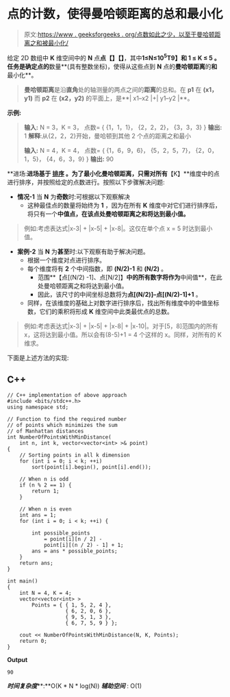 # 点的计数，使得曼哈顿距离的总和最小化

> 原文:[https://www . geeksforgeeks . org/点数如此之少，以至于曼哈顿距离之和被最小化/](https://www.geeksforgeeks.org/count-of-points-such-that-sum-of-manhattan-distances-is-minimized/)

给定 2D 数组中 **K** 维空间中的 **N** 点**点【】【】**，其中**1≤N≤10<sup>5</sup>T9】和 **1 ≤ K ≤ 5** 。任务是确定点的**数量**(具有整数坐标)，使得从这些点到 **N** 点的**曼哈顿距离**的**和**最小化**。

> **曼哈顿距离**是沿**直角**处的轴测量的两点之间的**距离**的总和。在 **p1** 在 **(x1，y1)** 而 **p2** 在 **(x2，y2)** 的平面上，是**| x1–x2 |+| y1–y2 |**。

**示例:**

> **输入:** N = 3，K = 3，
> 点数= { {1，1，1}，
> {2，2，2}，
> {3，3，3} }
> **输出:** 1
> **解释**:从{2，2，2}开始，曼哈顿到其他 2 个点的距离之和最小
> 
> **输入:** N = 4，K = 4，
> 点数= { {1，6，9，6}，
> {5，2，5，7}，
> {2，0，1，5}，
> {4，6，3，9} }
> **输出:** 90

**进场:**进场基于 [**排序**](http://www.geeksforgeeks.org/sorting-algorithms/) 。为了最小化曼哈顿距离，只需对所有**【K】**维度中的点进行排序，并按照给定的点数进行。按照以下步骤解决问题:

*   **情况-1** 当 **N** 为**奇数**时:可根据以下观察解决
    *   这种最佳点的数量将始终为 **1** ，因为在所有 **K** 维度中对它们进行排序后，将只有一个**中值点，在该点处曼哈顿距离之和将达到最小值。**

> 例如:考虑表达式|x-3| + |x-5| + |x-8|。这仅在单个点 x = 5 时达到最小值。

*   **案例-2** 当 **N** 为**甚至**时:以下观察有助于解决问题。
    *   根据一个维度对点进行排序。
    *   每个维度将有 **2** 个中间指数，即 **(N/2)-1** 和 **(N/2)** 。
        *   范围**【点[(N/2) -1]、点[N/2]】**中的所有数字将作为**中间值**，在此处曼哈顿距离之和将达到最小值。
        *   因此，该尺寸的中间坐标总数将为**点[(N/2)]–点[(N/2)-1]+1** 。
    *   同样，在该维度的基础上对数字进行排序后，找出所有维度中的中值坐标数，它们的乘积将形成 **K** 维空间中此类最优点的总数。

> 例如:考虑表达式|x-3| + |x-5| + |x-8| + |x-10|。对于[5，8]范围内的所有 x，这将达到最小值。所以会有(8-5)+1 = 4 个这样的 x。同样，对所有的 K 维求。

下面是上述方法的实现:

## C++

```
// C++ implementation of above approach
#include <bits/stdc++.h>
using namespace std;

// Function to find the required number
// of points which minimizes the sum 
// of Manhattan distances
int NumberOfPointsWithMinDistance(
    int n, int k, vector<vector<int> >& point)
{
    // Sorting points in all k dimension
    for (int i = 0; i < k; ++i)
        sort(point[i].begin(), point[i].end());

    // When n is odd
    if (n % 2 == 1) {
        return 1;
    }

    // When n is even
    int ans = 1;
    for (int i = 0; i < k; ++i) {

        int possible_points
            = point[i][n / 2] - 
            point[i][(n / 2) - 1] + 1;
        ans = ans * possible_points;
    }
    return ans;
}

int main()
{
    int N = 4, K = 4;
    vector<vector<int> > 
        Points = { { 1, 5, 2, 4 },
                   { 6, 2, 0, 6 },
                   { 9, 5, 1, 3 },
                   { 6, 7, 5, 9 } };

    cout << NumberOfPointsWithMinDistance(N, K, Points);
    return 0;
}
```

**Output**

```
90
```

***时间复杂度*****:**O(K * N * log(N))
***辅助空间*** : O(1)